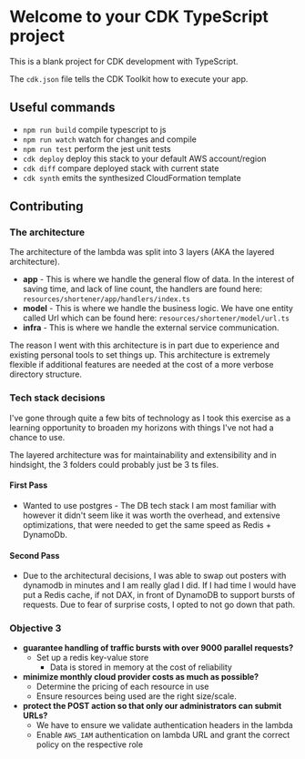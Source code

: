 # Welcome to your CDK TypeScript project

This is a blank project for CDK development with TypeScript.

The `cdk.json` file tells the CDK Toolkit how to execute your app.

## Useful commands

* `npm run build`   compile typescript to js
* `npm run watch`   watch for changes and compile
* `npm run test`    perform the jest unit tests
* `cdk deploy`      deploy this stack to your default AWS account/region
* `cdk diff`        compare deployed stack with current state
* `cdk synth`       emits the synthesized CloudFormation template

## Contributing

### The architecture
The architecture of the lambda was split into 3 layers (AKA the layered architecture). 

- **app** - This is where we handle the general flow of data. In the interest of saving time, and lack of line count,
the handlers are found here: `resources/shortener/app/handlers/index.ts`
- **model** - This is where we handle the business logic. We have one entity called Url which can be found here:
`resources/shortener/model/url.ts`
- **infra** - This is where we handle the external service communication. 

The reason I went with this architecture is in part due to experience and existing personal 
tools to set things up. This architecture is extremely flexible if additional features are needed at the cost of a more verbose directory structure.

### Tech stack decisions

I've gone through quite a few bits of technology as I took this exercise as a learning opportunity to broaden my horizons
with things I've not had a chance to use. 

The layered architecture was for maintainability and extensibility and in hindsight, the 3 folders could probably just be 3 ts files.

#### First Pass
- Wanted to use postgres - The DB tech stack I am most familiar with however it didn't seem like it was worth the overhead, and extensive optimizations, that were needed to get the same speed as Redis + DynamoDb.

#### Second Pass
- Due to the architectural decisions, I was able to swap out posters with dynamodb in minutes and I am really glad I did. 
If I had time I would have put a Redis cache, if not DAX, in front of DynamoDB to support bursts of requests. Due to fear of surprise costs, I opted to not go down that path. 

### Objective 3
-  **guarantee handling of traffic bursts with over 9000 parallel requests?**
    - Set up a redis key-value store
      - Data is stored in memory at the cost of reliability
- **minimize monthly cloud provider costs as much as possible?**
  - Determine the pricing of each resource in use 
  - Ensure resources being used are the right size/scale. 
- **protect the POST action so that only our administrators can submit URLs?**
  - We have to ensure we validate authentication headers in the lambda
  - Enable `AWS_IAM` authentication on lambda URL and grant the correct policy on the respective role
  